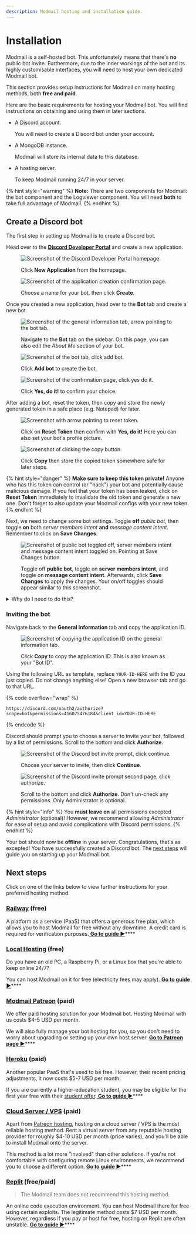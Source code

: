 ```yaml
---
description: Modmail hosting and installation guide.
---
```


# Installation

Modmail is a self-hosted bot. This unfortunately means that there's **no** public bot invite. Furthermore, due to the inner workings of the bot and its highly customisable interfaces, you will need to host your own dedicated Modmail bot.&#x20;

This section provides setup instructions for Modmail on many hosting methods, both **free and paid**.

Here are the basic requirements for hosting your Modmail bot. You will find instructions on obtaining and using them in later sections.

*   A Discord account.

    You will need to create a Discord bot under your account.
*   A MongoDB instance.

    Modmail will store its internal data to this database.
*   A hosting server.

    To keep Modmail running 24/7 in your server.

{% hint style="warning" %}
**Note:** There are two components for Modmail: the bot component and the Logviewer component. You will need **both** to take full advantage of Modmail.
{% endhint %}

## Create a Discord bot

The first step in setting up Modmail is to create a Discord bot.&#x20;

Head over to the [**Discord Developer Portal**](https://discordapp.com/developers/applications/) and create a new application.

<div>

<figure><img src="../.gitbook/assets/Image1.png" alt="Screenshot of the Discord Developer Portal homepage."><figcaption><p>Click <strong>New Application</strong> from the homepage.</p></figcaption></figure>

 

<figure><img src="../.gitbook/assets/Image2.png" alt="Screenshot of the application creation confirmation page."><figcaption><p>Choose a name for your bot, then click <strong>Create</strong>.</p></figcaption></figure>

</div>

Once you created a new application, head over to the **Bot** tab and create a new bot.

<figure><img src="../.gitbook/assets/Image3.png" alt="Screenshot of the general information tab, arrow pointing to the bot tab."><figcaption><p>Navigate to the <strong>Bot</strong> tab on the sidebar. On this page, you can also edit the <em>About Me</em> section of your bot.</p></figcaption></figure>

<div>

<figure><img src="../.gitbook/assets/Image4.png" alt="Screenshot of the bot tab, click add bot."><figcaption><p>Click <strong>Add bot</strong> to create the bot.</p></figcaption></figure>

 

<figure><img src="../.gitbook/assets/Image5.png" alt="Screenshot of the confirmation page, click yes do it."><figcaption><p>Click <strong>Yes, do it!</strong> to confirm your choice.</p></figcaption></figure>

</div>

After adding a bot, reset the token, then copy and store the newly generated token in a safe place (e.g. Notepad) for later.

<div>

<figure><img src="../.gitbook/assets/Image6.png" alt="Screenshot with arrow pointing to reset token."><figcaption><p>Click on <strong>Reset Token</strong> then confirm with <strong>Yes, do it!</strong> Here you can also set your bot's profile picture.</p></figcaption></figure>

 

<figure><img src="../.gitbook/assets/Image7.png" alt="Screenshot of clicking the copy button."><figcaption><p>Click <strong>Copy</strong> then store the copied token somewhere safe for later steps.</p></figcaption></figure>

</div>

{% hint style="danger" %}
**Make sure to keep this token private!** Anyone who has this token can control (or "hack") your bot and potentially cause malicious damage. If you feel that your token has been leaked, click on **Reset Token** immediately to invalidate the old token and generate a new one. Don't forget to also update your Modmail configs with your new token.
{% endhint %}

Next, we need to change some bot settings. Toggle **off** _public bot_, then toggle **on** both _server members intent_ **and** _message content intent_. Remember to click on **Save Changes**.

<figure><img src="../.gitbook/assets/Image8.png" alt="Screenshot of public bot toggled off, server members intent and message content intent toggled on. Pointing at Save Changes button."><figcaption><p>Toggle off <strong>public bot</strong>, toggle on <strong>server members intent</strong>, and toggle on <strong>message content intent</strong>. Afterwards, click <strong>Save Changes</strong> to apply the changes. Your on/off toggles should appear similar to this screenshot.</p></figcaption></figure>

<details>

<summary>Why do I need to do this?</summary>

Disabling _public bot_ prevents other users from inviting your bot. Your bot may not behave appropriately if it's present in other servers.

Enabling _server members intent_ allows Modmail to view your server's members list and efficiently populate the bot's internal cache.

Enabling _message content intent_ allows bot commands to function since Modmail doesn't use slash commands.

What about _presence intent_? It is not needed for Modmail, but it may be required for specialized plugins. We recommend keeping this toggled off to save computational resources.

</details>

### Inviting the bot

Navigate back to the **General Information** tab and copy the application ID.

<figure><img src="../.gitbook/assets/Image9.png" alt="Screenshot of copying the application ID on the general information tab."><figcaption><p>Click <strong>Copy</strong> to copy the application ID. This is also known as your "Bot ID".</p></figcaption></figure>

Using the following URL as template, replace `YOUR-ID-HERE` with the ID you just copied. Do not change anything else! Open a new browser tab and go to that URL.&#x20;

{% code overflow="wrap" %}
```
https://discord.com/oauth2/authorize?scope=bot&permissions=416075476184&client_id=YOUR-ID-HERE
```
{% endcode %}

Discord should prompt you to choose a server to invite your bot, followed by a list of permissions. Scroll to the bottom and click **Authorize**.&#x20;

<div>

<figure><img src="../.gitbook/assets/Image10.png" alt="Screenshot of the Discord bot invite prompt, click continue."><figcaption><p>Choose your server to invite, then click <strong>Continue</strong>.</p></figcaption></figure>

 

<figure><img src="../.gitbook/assets/Image11.png" alt="Screenshot of the Discord invite prompt second page, click authorize."><figcaption><p>Scroll to the bottom and click <strong>Authorize</strong>. Don't un-check any permissions. Only Administrator is optional.</p></figcaption></figure>

</div>

{% hint style="info" %}
You **must leave on** all permissions excepted _Administrator_ (optional)! However, we recommend allowing _Administrator_ for ease of setup and avoid complications with Discord permissions.
{% endhint %}

Your bot should now be **offline** in your server. Congratulations, that's as excepted! You have successfully created a Discord bot. The [next steps](./#next-steps) will guide you on starting up your Modmail bot.

## Next steps

Click on one of the links below to view further instructions for your preferred hosting method.

### [Railway](railway.md) (free)

A platform as a service (PaaS) that offers a generous free plan, which allows you to host Modmail for free without any downtime. A credit card is required for verification purposes.[ **Go to guide ►**](railway.md)****

### [Local Hosting](local-hosting-vps/) (free)

Do you have an old PC, a Raspberry Pi, or a Linux box that you're able to keep online 24/7?&#x20;

You can host Modmail on it for free (electricity fees may apply).[ **Go to guide ►**](local-hosting-vps/)****

### [Modmail Patreon](https://www.patreon.com/kyber) (paid)

We offer paid hosting solution for your Modmail bot. Hosting Modmail with us costs $4-5 USD per month.&#x20;

We will also fully manage your bot hosting for you, so you don't need to worry about upgrading or setting up your own host server. [ **Go to Patreon page ►**](https://www.patreon.com/kyber)****

### [Heroku](heroku.md) (paid)

Another popular PaaS that's used to be free. However, their recent pricing adjustments, it now costs $5-7 USD per month.&#x20;

If you are currently a higher-education student, you may be eligible for the first year free with their [student offer](https://www.heroku.com/github-students).[ **Go to guide ►**](heroku.md)****

### [Cloud Server / VPS](local-hosting-vps/) (paid)

Apart from [Patreon hosting](./#modmail-patreon-paid), hosting on a cloud server / VPS is the most reliable hosting method. Rent a virtual server from any reputable hosting provider for roughly $4-10 USD per month (price varies), and you'll be able to install Modmail onto the server.

This method is a lot more "involved" than other solutions. If you're not comfortable with configuring remote Linux environments, we recommend you to choose a different option. [ **Go to guide ►**](local-hosting-vps/)****

### [Replit](replit.md) (free/paid)

> The Modmail team does not recommend this hosting method.

An online code execution environment. You can host Modmail there for free using certain exploits. The legitimate method costs $7 USD per month. However, regardless if you pay or host for free, hosting on Replit are often unstable. [ **Go to guide ►**](replit.md)****





